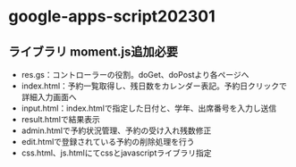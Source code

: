# google-apps-script202301

## ライブラリ moment.js追加必要

* res.gs：コントローラーの役割。doGet、doPostより各ページへ
* index.html：予約一覧取得し、残日数をカレンダー表記。予約日クリックで詳細入力画面へ
* input.html：index.htmlで指定した日付と、学年、出席番号を入力し送信
* result.htmlで結果表示
* admin.htmlで予約状況管理、予約の受け入れ残数修正
* edit.htmlで登録されている予約の削除処理を行う
* css.html、js.htmlにてcssとjavascriptライブラリ指定


